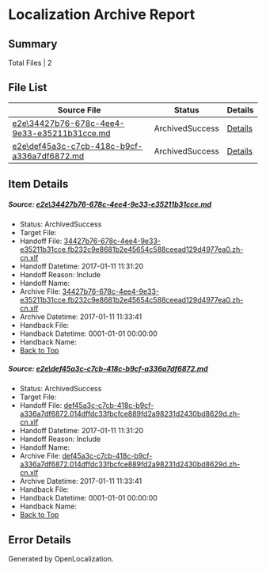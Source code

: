 # <a name='report-top'></a> Localization Archive Report

## Summary
 Total Files | 2

## File List
 Source File | Status | Details 
 ----------- | ------ | ------- 
 [e2e\34427b76-678c-4ee4-9e33-e35211b31cce.md](https://github.com/OpenLocalizationTestOrg/ol-test0/blob/65642572db0ac901df23bc73ee8729b9a0a17381/e2e/34427b76-678c-4ee4-9e33-e35211b31cce.md) | ArchivedSuccess | [Details](#c3727ebcd6d472adee1621df6f4cd8836006d8071)
 [e2e\def45a3c-c7cb-418c-b9cf-a336a7df6872.md](https://github.com/OpenLocalizationTestOrg/ol-test0/blob/65642572db0ac901df23bc73ee8729b9a0a17381/e2e/def45a3c-c7cb-418c-b9cf-a336a7df6872.md) | ArchivedSuccess | [Details](#7be9f51bcc849b98753fcb7e2d3eb553fb5783b62)

## Item Details
##### <a name='c3727ebcd6d472adee1621df6f4cd8836006d8071'></a> Source: [e2e\34427b76-678c-4ee4-9e33-e35211b31cce.md](https://github.com/OpenLocalizationTestOrg/ol-test0/blob/65642572db0ac901df23bc73ee8729b9a0a17381/e2e/34427b76-678c-4ee4-9e33-e35211b31cce.md)
* Status: ArchivedSuccess
* Target File: 
* Handoff File: [34427b76-678c-4ee4-9e33-e35211b31cce.fb232c9e8681b2e45654c588ceead129d4977ea0.zh-cn.xlf](https://github.com/OpenLocalizationTestOrg/ol-test0-handoff/blob/e55fac9f3396d9efde6ab4b14eef72a20f7a8060/ol-handoff/OpenLocalizationTestOrg/ol-test0-zhcn/shujia/ht/34427b76-678c-4ee4-9e33-e35211b31cce.fb232c9e8681b2e45654c588ceead129d4977ea0.zh-cn.xlf)
* Handoff Datetime: 2017-01-11 11:31:20
* Handoff Reason: Include
* Handoff Name: 
* Archive File: [34427b76-678c-4ee4-9e33-e35211b31cce.fb232c9e8681b2e45654c588ceead129d4977ea0.zh-cn.xlf](https://github.com/OpenLocalizationTestOrg/ol-test0-handoff/blob/0bb7af8c827308c3ce8e9d5ca667bb3f33be2dd4/ol-archive/OpenLocalizationTestOrg/ol-test0-zhcn/shujia/ht/34427b76-678c-4ee4-9e33-e35211b31cce.fb232c9e8681b2e45654c588ceead129d4977ea0.zh-cn.xlf)
* Archive Datetime: 2017-01-11 11:33:41
* Handback File: 
* Handback Datetime: 0001-01-01 00:00:00
* Handback Name: 
* [Back to Top](#report-top)

##### <a name='7be9f51bcc849b98753fcb7e2d3eb553fb5783b62'></a> Source: [e2e\def45a3c-c7cb-418c-b9cf-a336a7df6872.md](https://github.com/OpenLocalizationTestOrg/ol-test0/blob/65642572db0ac901df23bc73ee8729b9a0a17381/e2e/def45a3c-c7cb-418c-b9cf-a336a7df6872.md)
* Status: ArchivedSuccess
* Target File: 
* Handoff File: [def45a3c-c7cb-418c-b9cf-a336a7df6872.014dffdc33fbcfce889fd2a98231d2430bd8629d.zh-cn.xlf](https://github.com/OpenLocalizationTestOrg/ol-test0-handoff/blob/e55fac9f3396d9efde6ab4b14eef72a20f7a8060/ol-handoff/OpenLocalizationTestOrg/ol-test0-zhcn/shujia/ht/def45a3c-c7cb-418c-b9cf-a336a7df6872.014dffdc33fbcfce889fd2a98231d2430bd8629d.zh-cn.xlf)
* Handoff Datetime: 2017-01-11 11:31:20
* Handoff Reason: Include
* Handoff Name: 
* Archive File: [def45a3c-c7cb-418c-b9cf-a336a7df6872.014dffdc33fbcfce889fd2a98231d2430bd8629d.zh-cn.xlf](https://github.com/OpenLocalizationTestOrg/ol-test0-handoff/blob/0bb7af8c827308c3ce8e9d5ca667bb3f33be2dd4/ol-archive/OpenLocalizationTestOrg/ol-test0-zhcn/shujia/ht/def45a3c-c7cb-418c-b9cf-a336a7df6872.014dffdc33fbcfce889fd2a98231d2430bd8629d.zh-cn.xlf)
* Archive Datetime: 2017-01-11 11:33:41
* Handback File: 
* Handback Datetime: 0001-01-01 00:00:00
* Handback Name: 
* [Back to Top](#report-top)


## Error Details

Generated by OpenLocalization.
